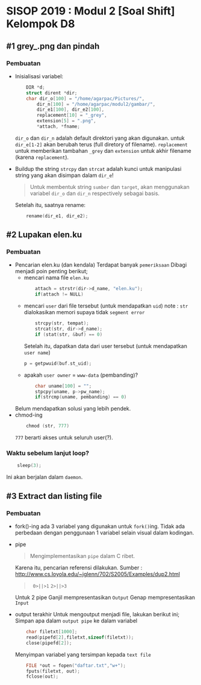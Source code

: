 # SISOP 2019 : Modul 2 [Soal Shift] Kelompok D8

## #1 grey_.png dan pindah
### Pembuatan
* Inisialisasi variabel:
    ```c
		DIR *d;
		struct dirent *dir;
		char dir_o[100] = "/home/agarpac/Pictures/", 
			dir_n[100] = "/home/agarpac/modul2/gambar/", 
			dir_e1[100], dir_e2[100],
			replacement[10] = "_grey", 
			extension[5] = ".png",
			*attach, *fname;
    ```
    `dir_o` dan `dir_n` adalah default direktori yang akan digunakan.
    untuk `dir_e[1-2]` akan berubah terus (full diretory of filename).
    `replacement` untuk memberikan tambahan `_grey` dan `extension` untuk akhir filename (karena `replacement`).
    
* Buildup the string
    `strcpy` dan `strcat` adalah kunci untuk manipulasi string yang akan disimpan dalam `dir_e`!
    > Untuk membentuk string `sumber` dan `target`, akan menggunakan variabel `dir_o` dan `dir_n` respectively sebagai basis.
    
    Setelah itu, saatnya rename:
    ```c
        rename(dir_e1, dir_e2);
    ```

## #2 Lupakan elen.ku
### Pembuatan
* Pencarian elen.ku (dan kendala)
    Terdapat banyak `pemeriksaan`
    Dibagi menjadi poin penting berikut;
    * mencari nama file `elen.ku`
        ```c
            attach = strstr(dir->d_name, "elen.ku");
			if(attach != NULL)
        ```
    * mencari `user` dari file tersebut (untuk mendapatkan `uid`)
        note : `str` dialokasikan memori supaya tidak `segment error`
        ```c
            strcpy(str, tempat);
			strcat(str, dir->d_name);
			if (stat(str, &buf) == 0)
        ```
        Setelah itu, dapatkan data dari user tersebut (untuk mendapatkan `user name`)
        ```c
        p = getpwuid(buf.st_uid);
        ```
    * apakah `user owner` = `www-data` (pembanding)?
        ```c
            char uname[100] = "";
			stpcpy(uname, p->pw_name);
			if(strcmp(uname, pembanding) == 0)
        ```
    Belum mendapatkan solusi yang lebih pendek.
* chmod-ing
    ```c
        chmod (str, 777)
    ```
    `777` berarti akses untuk seluruh user(?).
### Waktu sebelum lanjut loop?
```c
    sleep(3);
```
Ini akan berjalan dalam `daemon`.

## #3 Extract dan listing file
### Pembuatan
* fork()-ing
    ada 3 variabel yang digunakan untuk `fork()`ing. Tidak ada perbedaan dengan penggunaan 1 variabel selain visual dalam kodingan.
* pipe
    > Mengimplementasikan `pipe` dalam C ribet.

    Karena itu, pencarian referensi dilakukan.
    Sumber : http://www.cs.loyola.edu/~jglenn/702/S2005/Examples/dup2.html
    > ` 0>||>1`  `2>||>3 `
    
    Untuk 2 pipe
    Ganjil mempresentasikan `Output`
    Genap mempresentasikan `Input`
* output terakhir
    Untuk mengoutput menjadi file, lakukan berikut ini;
    Simpan apa dalam `output pipe` ke dalam variabel
    ```c
        char filetxt[1000];
		read(pipefd[2],filetxt,sizeof(filetxt));
		close(pipefd[2]);
	```
	Menyimpan variabel yang tersimpan kepada `text file`
	```c
		FILE *out = fopen("daftar.txt","w+");
		fputs(filetxt, out);
		fclose(out);
    ```